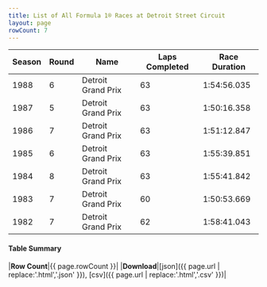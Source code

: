```yaml
---
title: List of All Formula 1® Races at Detroit Street Circuit
layout: page
rowCount: 7
---
```


| Season | Round | Name | Laps Completed | Race Duration |
|--|--|--|--|--|
| 1988 | 6 | Detroit Grand Prix | 63 | 1:54:56.035 |
| 1987 | 5 | Detroit Grand Prix | 63 | 1:50:16.358 |
| 1986 | 7 | Detroit Grand Prix | 63 | 1:51:12.847 |
| 1985 | 6 | Detroit Grand Prix | 63 | 1:55:39.851 |
| 1984 | 8 | Detroit Grand Prix | 63 | 1:55:41.842 |
| 1983 | 7 | Detroit Grand Prix | 60 | 1:50:53.669 |
| 1982 | 7 | Detroit Grand Prix | 62 | 1:58:41.043 |

#### Table Summary

|**Row Count**|{{ page.rowCount }}|
|**Download**|[json]({{ page.url | replace:'.html','.json' }}), [csv]({{ page.url | replace:'.html','.csv' }})|

